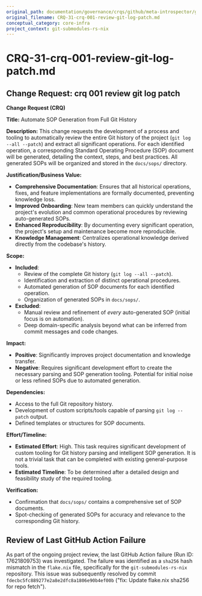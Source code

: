 ```yaml
---
original_path: documentation/governance/crqs/github/meta-introspector/git-submodules-rs-nix/docs/crq_standardized/CRQ-31-crq-001-review-git-log-patch.md
original_filename: CRQ-31-crq-001-review-git-log-patch.md
conceptual_category: core-infra
project_context: git-submodules-rs-nix
---
```


# CRQ-31-crq-001-review-git-log-patch.md

## Change Request: crq 001 review git log patch
**Change Request (CRQ)**

**Title:** Automate SOP Generation from Full Git History

**Description:**
This change requests the development of a process and tooling to automatically review the entire Git history of the project (`git log --all --patch`) and extract all significant operations. For each identified operation, a corresponding Standard Operating Procedure (SOP) document will be generated, detailing the context, steps, and best practices. All generated SOPs will be organized and stored in the `docs/sops/` directory.

**Justification/Business Value:**
*   **Comprehensive Documentation**: Ensures that all historical operations, fixes, and feature implementations are formally documented, preventing knowledge loss.
*   **Improved Onboarding**: New team members can quickly understand the project's evolution and common operational procedures by reviewing auto-generated SOPs.
*   **Enhanced Reproducibility**: By documenting every significant operation, the project's setup and maintenance become more reproducible.
*   **Knowledge Management**: Centralizes operational knowledge derived directly from the codebase's history.

**Scope:**
*   **Included**:
    *   Review of the complete Git history (`git log --all --patch`).
    *   Identification and extraction of distinct operational procedures.
    *   Automated generation of SOP documents for each identified operation.
    *   Organization of generated SOPs in `docs/sops/`.
*   **Excluded**:
    *   Manual review and refinement of *every* auto-generated SOP (initial focus is on automation).
    *   Deep domain-specific analysis beyond what can be inferred from commit messages and code changes.

**Impact:**
*   **Positive**: Significantly improves project documentation and knowledge transfer.
*   **Negative**: Requires significant development effort to create the necessary parsing and SOP generation tooling. Potential for initial noise or less refined SOPs due to automated generation.

**Dependencies:**
*   Access to the full Git repository history.
*   Development of custom scripts/tools capable of parsing `git log --patch` output.
*   Defined templates or structures for SOP documents.

**Effort/Timeline:**
*   **Estimated Effort**: High. This task requires significant development of custom tooling for Git history parsing and intelligent SOP generation. It is not a trivial task that can be completed with existing general-purpose tools.
*   **Estimated Timeline**: To be determined after a detailed design and feasibility study of the required tooling.

**Verification:**
*   Confirmation that `docs/sops/` contains a comprehensive set of SOP documents.
*   Spot-checking of generated SOPs for accuracy and relevance to the corresponding Git history.

## Review of Last GitHub Action Failure

As part of the ongoing project review, the last GitHub Action failure (Run ID: 17621809753) was investigated. The failure was identified as a `sha256` hash mismatch in the `flake.nix` file, specifically for the `git-submodules-rs-nix` repository. This issue was subsequently resolved by commit `fdecbc5fc889277e2a8e2dfc8a1806e90b4ef00b` ("fix: Update flake.nix sha256 for repo fetch").
